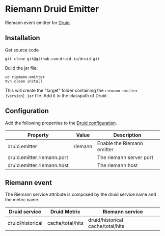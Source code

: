 # Riemann Druid Emitter
Riemann event emitter for [Druid](https://github.com/druid-io/).

## Installation
Get source code
```
git clone git@github.com:druid-io/druid.git
```
Build the jar file:
```
cd riemann-emitter
mvn clean install
```
  This will create the "target" folder containing the ```riemann-emitter-{version}.jar``` file. Add it to the classpath of Druid.


## Configuration
Add the following properties to the [Druid configuration](http://druid.io/docs/latest/Configuration.html).

Property|Value|Description
--- | --- | ---
druid.emitter|riemann|Enable the Riemann emitter
druid.emitter.riemann.port||The riemann server port
druid.emitter.riemann.host||The riemann host

## Riemann event

The Riemann service attribute is composed by the druid service name and the metric name.

Druid service|Druid Metric|Riemann service
--- | --- | ---
druid/historical|cache/total/hits|druid/historical cache/total/hits